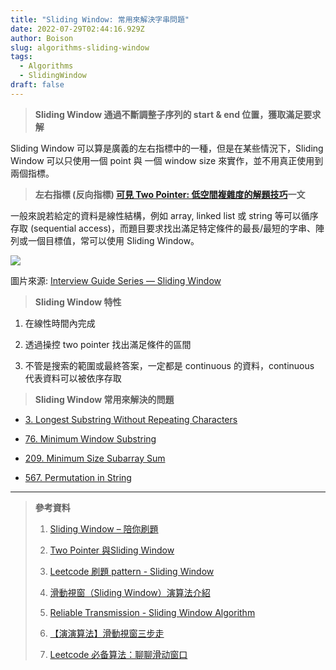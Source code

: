```yaml
---
title: "Sliding Window: 常用來解決字串問題"
date: 2022-07-29T02:44:16.929Z
author: Boison
slug: algorithms-sliding-window
tags:
  - Algorithms
  - SlidingWindow
draft: false
---
```

> **Sliding Window 通過不斷調整子序列的 start & end 位置，獲取滿足要求解**

Sliding Window 可以算是廣義的左右指標中的一種，但是在某些情況下，Sliding Window 可以只使用一個 point 與 一個 window size 來實作，並不用真正使用到兩個指標。

> **左右指標 (反向指標) [可見 Two Pointer: 低空間複雜度的解題技巧](https://boison.tw/2022/07/algorithms-two-pointer/)一文**

一般來說若給定的資料是線性結構，例如 array, linked list 或 string 等可以循序存取 (sequential access)，而題目要求找出滿足特定條件的最長/最短的字串、陣列或一個目標值，常可以使用 Sliding Window。

![](https://miro.medium.com/max/1400/1*HN084lMD15SWjH6epVeSAg.gif)

圖片來源: [Interview Guide Series — Sliding Window](https://medium.com/master-the-coding-interview-lazy-edition/interview-guide-series-sliding-window-4e6670e079e6)

> **Sliding Window 特性**

1. 在線性時間內完成

2. 透過操控 two pointer 找出滿足條件的區間

3. 不管是搜索的範圍或最終答案，一定都是 continuous 的資料，continuous 代表資料可以被依序存取

> **Sliding Window 常用來解決的問題**

* [3. Longest Substring Without Repeating Characters](https://leetcode.com/problems/longest-substring-without-repeating-characters/)

* [76. Minimum Window Substring](https://leetcode.com/problems/minimum-window-substring/)

* [209. Minimum Size Subarray Sum](https://leetcode.com/problems/minimum-size-subarray-sum/)

* [567. Permutation in String](https://leetcode.com/problems/permutation-in-string/)

---

> **參考資料**
>
> 1. [Sliding Window – 陪你刷題](https://haogroot.com/2020/09/16/sliding-window-leetcode/)
>
> 2. [Two Pointer 與Sliding Window](https://medium.com/%E6%8A%80%E8%A1%93%E7%AD%86%E8%A8%98/%E6%BC%94%E7%AE%97%E6%B3%95%E7%AD%86%E8%A8%98%E7%B3%BB%E5%88%97-two-pointer-%E8%88%87sliding-window-8742f45f3f55)
>
> 3. [Leetcode 刷題 pattern - Sliding Window](https://blog.techbridge.cc/2019/09/28/leetcode-pattern-sliding-window/)
>
> 4. [滑動視窗（Sliding Window）演算法介紹](https://www.gushiciku.cn/pl/2Epc/zh-tw)
>
> 5. [Reliable Transmission - Sliding Window Algorithm](https://hackmd.io/@0xff07/network/https%3A%2F%2Fhackmd.io%2F%400xff07%2FrJEP4f62Z)
>
> 6. [【演演算法】滑動視窗三步走](https://www.it145.com/9/118070.html)
>
> 7. [Leetcode 必备算法：聊聊滑动窗口](https://developer.51cto.com/article/689828.html)